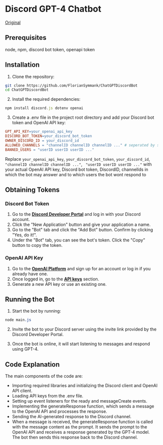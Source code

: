 # Discord GPT-4 Chatbot
[Original](https://github.com/aaronmansfield5/Discord-GPT-4-Chatbot)

## Prerequisites
node, npm, discord bot token, openapi token

## Installation
1. Clone the repository:
```bash
git clone https://github.com/FlorianSymmank/ChatGPTDiscordBot
cd ChatGPTDiscordBot
```

2. Install the required dependencies:
```javascript
npm install discord.js dotenv openai
```

3. Create a .env file in the project root directory and add your Discord bot token and OpenAI API key:
```makefile
GPT_API_KEY=your_openai_api_key
DISCORD_BOT_TOKEN=your_discord_bot_token
OWNER_DISCORD_ID = your_discord_id
ALLOWED_CHANNELS = "channelID channelID channelID ..." # seperated by spaces
BANNED_USERS = "userID userID userID ..."

```
Replace `your_openai_api_key`, `your_discord_bot_token`, `your_discord_id`, `"channelID channelID channelID ..."`, ` "userID userID userID ..."` with your actual OpenAI API key, Discord bot token, DiscordID, channelIds in which the bot may answer and to which users the bot wont respond to

## Obtaining Tokens

### Discord Bot Token
1. Go to the [**Discord Developer Portal**](https://discord.com/developers/applications) and log in with your Discord account.
2. Click the "New Application" button and give your application a name.
3. Go to the "Bot" tab and click the "Add Bot" button. Confirm by clicking "Yes, do it!".
4. Under the "Bot" tab, you can see the bot's token. Click the "Copy" button to copy the token.

### OpenAI API Key
1. Go to the [**OpenAI Platform**](https://platform.openai.com/signup) and sign up for an account or log in if you already have one.
2. Once logged in, go to the [**API keys**](https://platform.openai.com/account/api-keys) section.
3. Generate a new API key or use an existing one.

## Running the Bot
1. Start the bot by running:
```css
node main.js
```
2. Invite the bot to your Discord server using the invite link provided by the Discord Developer Portal.

3. Once the bot is online, it will start listening to messages and respond using GPT-4.

## Code Explanation
The main components of the code are:

- Importing required libraries and initializing the Discord client and OpenAI API client.
- Loading API keys from the .env file.
- Setting up event listeners for the ready and messageCreate events.
- Implementing the generateResponse function, which sends a message to the OpenAI API and processes the response.
- Sending the AI-generated response to the Discord channel.
- When a message is received, the generateResponse function is called with the message content as the prompt. It sends the prompt to the OpenAI API and receives a response generated by the GPT-4 model. The bot then sends this response back to the Discord channel.